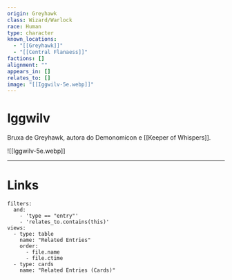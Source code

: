 ```yaml
---
origin: Greyhawk
class: Wizard/Warlock
race: Human
type: character
known_locations:
  - "[[Greyhawk]]"
  - "[[Central Flanaess]]"
factions: []
alignment: ""
appears_in: []
relates_to: []
image: "[[Iggwilv-5e.webp]]"
---
```

# Iggwilv

Bruxa de Greyhawk, autora do Demonomicon e [[Keeper of Whispers]].

![[Iggwilv-5e.webp]]

---

<!-- DYNAMIC:related-entries -->

# Links

```base
filters:
  and:
    - 'type == "entry"'
    - 'relates_to.contains(this)'
views:
  - type: table
    name: "Related Entries"
    order:
	  - file.name
      - file.ctime
  - type: cards
    name: "Related Entries (Cards)"
```

<!-- /DYNAMIC -->
